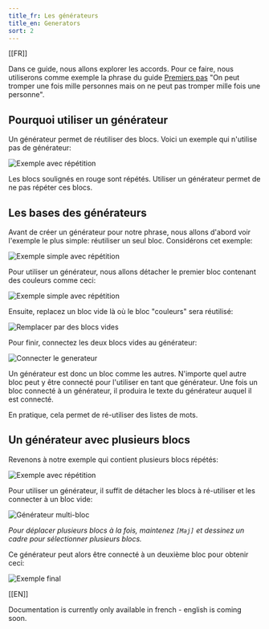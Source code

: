 ```yaml
---
title_fr: Les générateurs
title_en: Generators
sort: 2
---
```


[[FR]]

Dans ce guide, nous allons explorer les accords. Pour ce faire, nous utiliserons comme exemple la phrase du guide [Premiers pas](/guides/getting-started) "On peut tromper une fois mille personnes mais on ne peut pas tromper mille fois une personne".

## Pourquoi utiliser un générateur

Un générateur permet de réutiliser des blocs. Voici un exemple qui n'utilise pas de générateur:

![Exemple avec répétition](/img/content/guides/les-generateurs/repetition.png)

Les blocs soulignés en rouge sont répétés. Utiliser un générateur permet de ne pas répéter ces blocs.

## Les bases des générateurs

Avant de créer un générateur pour notre phrase, nous allons d'abord voir l'exemple le plus simple: réutiliser un seul bloc. Considérons cet exemple:

![Exemple simple avec répétition](/img/content/guides/les-generateurs/repetition-simple.png)

Pour utiliser un générateur, nous allons détacher le premier bloc contenant des couleurs comme ceci:

![Exemple simple avec répétition](/img/content/guides/les-generateurs/detacher-generateur.gif)

Ensuite, replacez un bloc vide là où le bloc "couleurs" sera réutilisé:

![Remplacer par des blocs vides](/img/content/guides/les-generateurs/remplacer-blocs-vides.gif)

Pour finir, connectez les deux blocs vides au générateur:

![Connecter le generateur](/img/content/guides/les-generateurs/connecter-generateur.gif)

Un générateur est donc un bloc comme les autres. N'importe quel autre bloc peut y être connecté pour l'utiliser en tant que générateur. Une fois un bloc connecté à un générateur, il produira le texte du générateur auquel il est connecté.

En pratique, cela permet de ré-utiliser des listes de mots.

## Un générateur avec plusieurs blocs

Revenons à notre exemple qui contient plusieurs blocs répétés:

![Exemple avec répétition](/img/content/guides/les-generateurs/repetition.png)

Pour utiliser un générateur, il suffit de détacher les blocs à ré-utiliser et les connecter à un bloc vide:

![Générateur multi-bloc](/img/content/guides/les-generateurs/generateur-multi-blocs.gif)

_Pour déplacer plusieurs blocs à la fois, maintenez `[Maj]` et dessinez un cadre pour sélectionner plusieurs blocs._

Ce générateur peut alors être connecté à un deuxième bloc pour obtenir ceci:

![Exemple final](/img/content/guides/les-generateurs/sans-repetition.png)

[[EN]]

Documentation is currently only available in french - english is coming soon.
